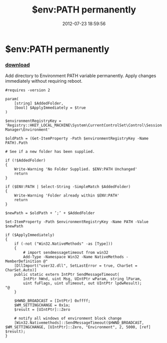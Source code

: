 ﻿---
pid:            3537
poster:         mnaoumov
title:          $env:PATH permanently
date:           2012-07-23 18:59:56
format:         posh
parent:         0
parent:         0

---

# $env:PATH permanently

### [download](3537.ps1)

Add directory to Environment PATH variable permanently. Apply changes immediately without requiring reboot.

```posh
#requires -version 2

param(
    [string] $AddedFolder,
    [bool] $ApplyImmediately = $true
)

$environmentRegistryKey = 'Registry::HKEY_LOCAL_MACHINE\System\CurrentControlSet\Control\Session Manager\Environment'

$oldPath = (Get-ItemProperty -Path $environmentRegistryKey -Name PATH).Path

# See if a new folder has been supplied.

if (!$AddedFolder)
{
    Write-Warning 'No Folder Supplied. $ENV:PATH Unchanged'
    return
}

if ($ENV:PATH | Select-String -SimpleMatch $AddedFolder)
{
    Write-Warning 'Folder already within $ENV:PATH'
    return
}

$newPath = $oldPath + ’;’ + $AddedFolder

Set-ItemProperty -Path $environmentRegistryKey -Name PATH -Value $newPath

if ($ApplyImmediately)
{
    if (-not ("Win32.NativeMethods" -as [Type]))
    {
        # import sendmessagetimeout from win32
        Add-Type -Namespace Win32 -Name NativeMethods -MemberDefinition @"
    [DllImport("user32.dll", SetLastError = true, CharSet = CharSet.Auto)]
    public static extern IntPtr SendMessageTimeout(
        IntPtr hWnd, uint Msg, UIntPtr wParam, string lParam,
        uint fuFlags, uint uTimeout, out UIntPtr lpdwResult);
"@
    }

    $HWND_BROADCAST = [IntPtr] 0xffff;
    $WM_SETTINGCHANGE = 0x1a;
    $result = [UIntPtr]::Zero

    # notify all windows of environment block change
    [Win32.Nativemethods]::SendMessageTimeout($HWND_BROADCAST, $WM_SETTINGCHANGE, [UIntPtr]::Zero, "Environment", 2, 5000, [ref] $result);
}

```
